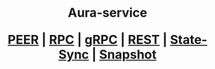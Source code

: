 <h1 align="center"> Aura-service
  
 [PEER]()   |   [RPC]()   |   [gRPC]()    |   [REST]()    |   [State-Sync]()   |   [Snapshot]()      
